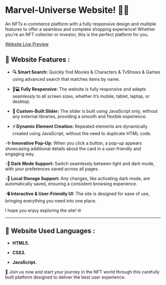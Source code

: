 # Marvel-Universe Website! 🎉💎
<p align="left">
An NFTs e-commerce platform with a fully responsive design and multiple features to offer a seamless and complete shopping experience!
Whether you're an NFT collector or investor, this is the perfect platform for you.
</p>

[Website Live Preview](https://samermo11.github.io/Marvel-Universe/)  

## 🌟 Website Features :

- **🔍 Smart Search:** Quickly find Movies & Characters & TvShows & Games using advanced search that matches items by name.

- **📱💻 Fully Responsive:** The website is fully responsive and adapts seamlessly to all screen sizes, whether it’s mobile, tablet, laptop, or desktop.

- **🎯 Custom-Built Slider:** The slider is built using JavaScript only, without any external libraries, providing a smooth and flexible experience.

- **⚡️ Dynamic Element Creation:** Repeated elements are dynamically created using JavaScript, without the need to duplicate HTML code.

-**✨ Innovative Pop-Up:** When you click a button, a pop-up appears showcasing additional details about the card in a user-friendly and engaging way.

-**🌙 Dark Mode Support:** Switch seamlessly between light and dark mode, with your preferences saved across all pages.

-**💾 Local Storage Support:** Any changes, like activating dark mode, are automatically saved, ensuring a consistent browsing experience.

-**🔒 Interactive & User-Friendly UI:** The site is designed for ease of use, bringing everything you need into one place.

I hope you enjoy exploring the site! 🌐


---

## 🌟 Website Used Languages :

- **HTML5.**
  
- **CSS3.**
  
- **JavaScript.**

<p align="left">
🚀 Join us now and start your journey in the NFT world through this carefully built platform designed to deliver the best user experience.
</p>

